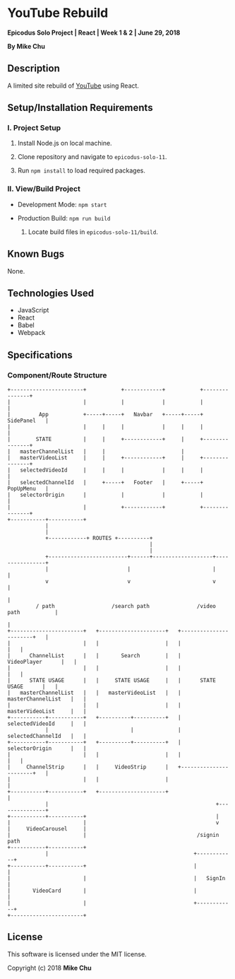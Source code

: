 # YouTube Rebuild

**Epicodus Solo Project | React | Week 1 & 2 | June 29, 2018**

**By Mike Chu**

## Description

A limited site rebuild of [YouTube](https://www.youtube.com/) using React.

## Setup/Installation Requirements

### I. Project Setup

1. Install Node.js on local machine.

2. Clone repository and navigate to `epicodus-solo-11`.

3. Run `npm install` to load required packages.

### II. View/Build Project

- Development Mode: `npm start`

- Production Build: `npm run build`

  1. Locate build files in `epicodus-solo-11/build`.

## Known Bugs

None.

## Technologies Used

- JavaScript
- React
- Babel
- Webpack

## Specifications

### Component/Route Structure

```
+-----------------------+           +------------+           +---------------+
|                       |           |            |           |               |
|         App           +-----+-----+   Navbar   +-----+-----+   SidePanel   |
|                       |     |     |            |     |     |               |
|        STATE          |     |     +------------+     |     +---------------+
|   masterChannelList   |     |                        |
|   masterVideoList     |     |     +------------+     |     +---------------+
|   selectedVideoId     |     |     |            |     |     |               |
|   selectedChannelId   |     +-----+   Footer   |     +-----+   PopUpMenu   |
|   selectorOrigin      |           |            |           |               |
|                       |           +------------+           +---------------+
+-----------+-----------+
            |
            |
            +------------+ ROUTES +----------+
                                             |
                                             |
            +-------------------------+------+-------------------+----------------+
            |                         |                          |                |
            v                         v                          v                |
                                                                                  |
         / path                  /search path               /video path           |
                                                                                  |
+-----------------------+   +---------------------+   +-----------------------+   |
|                       |   |                     |   |                       |   |
|      ChannelList      |   |       Search        |   |      VideoPlayer      |   |
|                       |   |                     |   |                       |   |
|      STATE USAGE      |   |     STATE USAGE     |   |      STATE USAGE      |   |
|   masterChannelList   |   |   masterVideoList   |   |   masterChannelList   |   |
|                       |   |                     |   |   masterVideoList     |   |
+-----------+-----------+   +----------+----------+   |   selectedVideoId     |   |
            |                          |              |   selectedChannelId   |   |
+-----------+-----------+   +----------+----------+   |   selectorOrigin      |   |
|                       |   |                     |   |                       |   |
|     ChannelStrip      |   |     VideoStrip      |   +-----------------------+   |
|                       |   |                     |                               |
+-----------+-----------+   +---------------------+                               |
            |                                                     +---------------+
+-----------+-----------+                                         |
|                       |                                         v
|     VideoCarousel     |
|                       |                                   /signin path
+-----------+-----------+
            |                                              +------------+
+-----------+-----------+                                  |            |
|                       |                                  |   SignIn   |
|       VideoCard       |                                  |            |
|                       |                                  +------------+
+-----------------------+

```


## License

This software is licensed under the MIT license.

Copyright (c) 2018 **Mike Chu**
